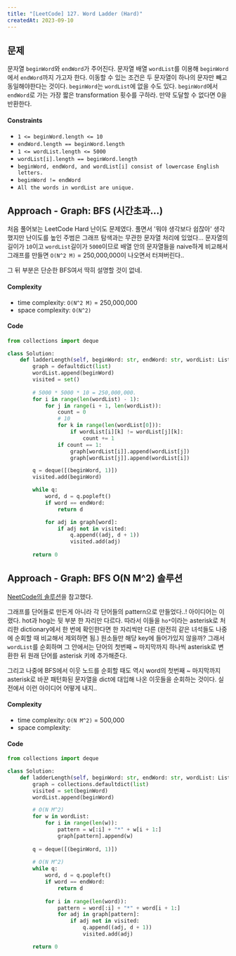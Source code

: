 ```yaml
---
title: "[LeetCode] 127. Word Ladder (Hard)"
createdAt: 2023-09-10
---
```


## 문제
문자열 `beginWord`와 `endWord`가 주어진다. 문자열 배열 `wordList`를 이용해 `beginWord`에서 `endWord`까지 가고자 한다. 이동할 수 있는 조건은 두 문자열이 하나의 문자만 빼고 동일해야한다는 것이다.
`beginWord`는 `wordList`에 없을 수도 있다. `beginWord`에서 `endWord`로 가는 가장 짧은 transformation 횟수를 구하라. 만약 도달할 수 없다면 0을 반환한다.

#### Constraints
- `1 <= beginWord.length <= 10`
- `endWord.length == beginWord.length`
- `1 <= wordList.length <= 5000`
- `wordList[i].length == beginWord.length`
- `beginWord, endWord, and wordList[i] consist of lowercase English letters.`
- `beginWord != endWord`
- `All the words in wordList are unique.`

## Approach - Graph: BFS (시간초과...)
처음 풀어보는 LeetCode Hard 난이도 문제였다. 풀면서 '뭐야 생각보다 쉽잖아' 생각했지만 난이도를 높인 주범은 그래프 탐색과는 무관한 문자열 처리에 있었다... 문자열의 길이가 `10`이고 `wordList`길이가 `5000`이므로 배열 안의 문자열들을 naive하게 비교해서 그래프를 만들면 `O(N^2 M)` = 250,000,000이 나오면서 터져버린다..

그 뒤 부분은 단순한 BFS여서 딱히 설명할 것이 없네.

#### Complexity
- time complexity: `O(N^2 M)` = 250,000,000
- space complexity: `O(N^2)`

#### Code
``` python
from collections import deque

class Solution:
    def ladderLength(self, beginWord: str, endWord: str, wordList: List[str]) -> int:
        graph = defaultdict(list)
        wordList.append(beginWord)
        visited = set()
        
        # 5000 * 5000 * 10 = 250,000,000.
        for i in range(len(wordList) - 1):
            for j in range(i + 1, len(wordList)):
                count = 0
                # 10 
                for k in range(len(wordList[0])):
                    if wordList[i][k] != wordList[j][k]:
                        count += 1
                if count == 1:
                    graph[wordList[i]].append(wordList[j])
                    graph[wordList[j]].append(wordList[i])

        q = deque([(beginWord, 1)])
        visited.add(beginWord)

        while q:
            word, d = q.popleft()
            if word == endWord:
                return d

            for adj in graph[word]:
                if adj not in visited:
                    q.append((adj, d + 1))
                    visited.add(adj)
        
        return 0
```

## Approach - Graph: BFS O(N M^2) 솔루션 
[NeetCode의 솔루션](https://www.youtube.com/watch?v=h9iTnkgv05E)을 참고했다. 

그래프를 단어들로 만든게 아니라 각 단어들의 pattern으로 만들었다..! 아이디어는 이랬다. 
hot과 hog는 뒷 부분 한 자리만 다르다. 따라서 이들을 `ho*`이라는 asterisk로 처리한 dictionary에서 한 번에 확인한다면 한 자리씩만 다른 (완전히 같은 녀석들도 나중에 순회할 때 비교해서 제외하면 됨.) 원소들만 해당 key에 들어가있지 않을까? 
그래서 `wordList`를 순회하며 그 안에서는 단어의 첫번째 ~ 마지막까지 하나씩 asterisk로 변환한 뒤 원래 단어를 asterisk 키에 추가해준다.

그리고 나중에 BFS에서 이웃 노드를 순회할 때도 역시 word의 첫번째 ~ 마지막까지 asterisk로 바꾼 패턴화된 문자열을 dict에 대입해 나온 이웃들을 순회하는 것이다. 
실전에서 이런 아이디어 어떻게 내지.. 

#### Complexity
- time complexity: `O(N M^2)` = 500,000 
- space complexity: 

#### Code
``` python
from collections import deque

class Solution:
    def ladderLength(self, beginWord: str, endWord: str, wordList: List[str]) -> int:
        graph = collections.defaultdict(list)
        visited = set(beginWord)
        wordList.append(beginWord)

        # O(N M^2)
        for w in wordList:
            for i in range(len(w)):
                pattern = w[:i] + "*" + w[i + 1:]
                graph[pattern].append(w)
        
        q = deque([(beginWord, 1)])
        
        # O(N M^2)
        while q:
            word, d = q.popleft()
            if word == endWord:
                return d
            
            for i in range(len(word)):
                pattern = word[:i] + "*" + word[i + 1:]
                for adj in graph[pattern]:
                    if adj not in visited:
                        q.append((adj, d + 1))
                        visited.add(adj)

        return 0
```
